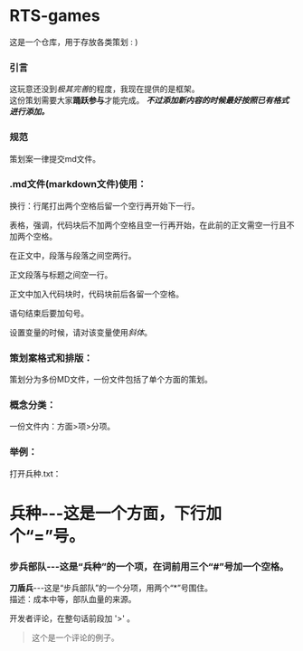 RTS-games
=

这是一个仓库，用于存放各类策划 : ) 

### 引言  

这玩意还没到*极其完善*的程度，我现在提供的是框架。  
这份策划需要大家**踊跃参与**才能完成。 
***不过添加新内容的时候最好按照已有格式进行添加。*** 

### 规范  

策划案一律提交md文件。

### .md文件(markdown文件)使用：

换行：行尾打出两个空格后留一个空行再开始下一行。  

表格，强调，代码块后不加两个空格且空一行再开始，在此前的正文需空一行且不加两个空格。  

在正文中，段落与段落之间空两行。  

正文段落与标题之间空一行。  

正文中加入代码块时，代码块前后各留一个空格。

语句结束后要加句号。

设置变量的时候，请对该变量使用*斜体*。

### 策划案格式和排版：
策划分为多份MD文件，一份文件包括了单个方面的策划。

### 概念分类：
一份文件内：方面>项>分项。

### 举例：
打开兵种.txt：

兵种---这是一个方面，下行加个“=”号。
=

### 步兵部队---这是“兵种”的一个项，在词前用三个“#”号加一个空格。

**刀盾兵**---这是“步兵部队”的一个分项，用两个“*”号围住。  
描述：成本中等，部队血量的来源。

开发者评论，在整句话前段加 '>' 。  
>这个是一个评论的例子。  


